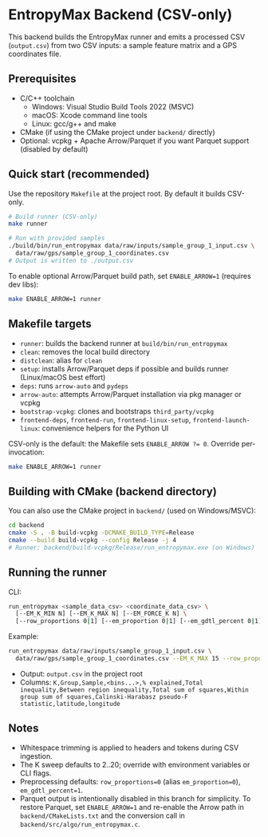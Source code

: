 # EntropyMax Backend (CSV-only)

This backend builds the EntropyMax runner and emits a processed CSV (`output.csv`) from two CSV inputs: a sample feature matrix and a GPS coordinates file.

## Prerequisites
- C/C++ toolchain
  - Windows: Visual Studio Build Tools 2022 (MSVC)
  - macOS: Xcode command line tools
  - Linux: gcc/g++ and make
- CMake (if using the CMake project under `backend/` directly)
- Optional: vcpkg + Apache Arrow/Parquet if you want Parquet support (disabled by default)

## Quick start (recommended)
Use the repository `Makefile` at the project root. By default it builds CSV-only.

```bash
# Build runner (CSV-only)
make runner

# Run with provided samples
./build/bin/run_entropymax data/raw/inputs/sample_group_1_input.csv \
  data/raw/gps/sample_group_1_coordinates.csv
# Output is written to ./output.csv
```

To enable optional Arrow/Parquet build path, set `ENABLE_ARROW=1` (requires dev libs):
```bash
make ENABLE_ARROW=1 runner
```

## Makefile targets
- `runner`: builds the backend runner at `build/bin/run_entropymax`
- `clean`: removes the local build directory
- `distclean`: alias for `clean`
- `setup`: installs Arrow/Parquet deps if possible and builds runner (Linux/macOS best effort)
- `deps`: runs `arrow-auto` and `pydeps`
- `arrow-auto`: attempts Arrow/Parquet installation via pkg manager or vcpkg
- `bootstrap-vcpkg`: clones and bootstraps `third_party/vcpkg`
- `frontend-deps`, `frontend-run`, `frontend-linux-setup`, `frontend-launch-linux`: convenience helpers for the Python UI

CSV-only is the default: the Makefile sets `ENABLE_ARROW ?= 0`. Override per-invocation:
```bash
make ENABLE_ARROW=1 runner
```

## Building with CMake (backend directory)
You can also use the CMake project in `backend/` (used on Windows/MSVC):
```bash
cd backend
cmake -S . -B build-vcpkg -DCMAKE_BUILD_TYPE=Release
cmake --build build-vcpkg --config Release -j 4
# Runner: backend/build-vcpkg/Release/run_entropymax.exe (on Windows)
```

## Running the runner
CLI:
```bash
run_entropymax <sample_data_csv> <coordinate_data_csv> \
  [--EM_K_MIN N] [--EM_K_MAX N] [--EM_FORCE_K N] \
  [--row_proportions 0|1] [--em_proportion 0|1] [--em_gdtl_percent 0|1]
```
Example:
```bash
run_entropymax data/raw/inputs/sample_group_1_input.csv \
  data/raw/gps/sample_group_1_coordinates.csv --EM_K_MAX 15 --row_proportions 1 --em_gdtl_percent 1
```

- Output: `output.csv` in the project root
- Columns: `K,Group,Sample,<bins...>,% explained,Total inequality,Between region inequality,Total sum of squares,Within group sum of squares,Calinski-Harabasz pseudo-F statistic,latitude,longitude`

## Notes
- Whitespace trimming is applied to headers and tokens during CSV ingestion.
- The K sweep defaults to 2..20; override with environment variables or CLI flags.
- Preprocessing defaults: `row_proportions=0` (alias `em_proportion=0`), `em_gdtl_percent=1`.
- Parquet output is intentionally disabled in this branch for simplicity. To restore Parquet, set `ENABLE_ARROW=1` and re-enable the Arrow path in `backend/CMakeLists.txt` and the conversion call in `backend/src/algo/run_entropymax.c`.
